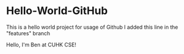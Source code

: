 # Hello-World-GitHub
This is a hello world project for usage of Github
I added this line in the "features" branch


Hello, I'm Ben at CUHK CSE!
